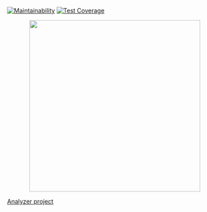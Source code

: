 [![Maintainability](https://api.codeclimate.com/v1/badges/b21eff03c999baa44076/maintainability)](https://codeclimate.com/github/earthrobot/php-project-lvl3/maintainability)
[![Test Coverage](https://api.codeclimate.com/v1/badges/b21eff03c999baa44076/test_coverage)](https://codeclimate.com/github/earthrobot/php-project-lvl3/test_coverage)

<p align="center"><a href="https://laravel.com" target="_blank"><img src="https://raw.githubusercontent.com/laravel/art/master/logo-lockup/5%20SVG/2%20CMYK/1%20Full%20Color/laravel-logolockup-cmyk-red.svg" width="400"></a></p>

[Analyzer project](https://evening-waters-74836.herokuapp.com/)